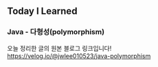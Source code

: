 ## Today I Learned
### Java - 다형성(polymorphism)

오늘 정리한 글의 원본 블로그 링크입니다!   
https://velog.io/@jwlee010523/java-polymorphism
